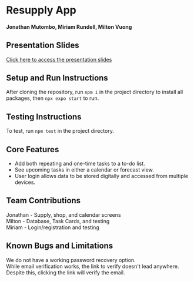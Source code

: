 # Resupply App

#### Jonathan Mutombo, Miriam Rundell, Milton Vuong

## Presentation Slides 
[Click here to access the presentation slides](https://docs.google.com/presentation/d/1CIVJrPbulb2EUjOf5Z6Df21DaXqM-YYUPZdsZhTquFw/edit?slide=id.g33d394b539d_0_35#slide=id.g33d394b539d_0_35)

## Setup and Run Instructions
After cloning the repository, run `npm i` in the project directory to install all packages, then `npx expo start` to run. 

## Testing Instructions
To test, run `npm test` in the project directory. 

## Core Features
- Add both repeating and one-time tasks to a to-do list.
- See upcoming tasks in either a calendar or forecast view.
- User login allows data to be stored digitally and accessed from multiple devices.

## Team Contributions
Jonathan - Supply, shop, and calendar screens      
Milton - Database, Task Cards, and testing         
Miriam - Login/registration and testing           

## Known Bugs and Limitations
We do not have a working password recovery option.       
While email verification works, the link to verify doesn't lead anywhere. Despite this, clicking the link will verify the email.

